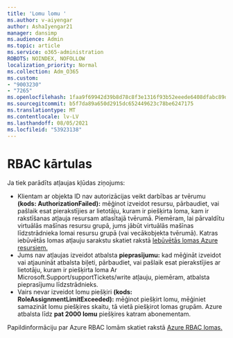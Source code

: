 ```yaml
---
title: 'Lomu lomu '
ms.author: v-aiyengar
author: AshaIyengar21
manager: dansimp
ms.audience: Admin
ms.topic: article
ms.service: o365-administration
ROBOTS: NOINDEX, NOFOLLOW
localization_priority: Normal
ms.collection: Adm_O365
ms.custom:
- "9003230"
- "7265"
ms.openlocfilehash: 1faa9f69942d39b8d78c8f3e1316f93b52eeede6408dfabc89d0f7fe38b86fb3
ms.sourcegitcommit: b5f7da89a650d2915dc652449623c78be6247175
ms.translationtype: MT
ms.contentlocale: lv-LV
ms.lasthandoff: 08/05/2021
ms.locfileid: "53923138"
---
```

# <a name="rbac-rules"></a>RBAC kārtulas

Ja tiek parādīts atļaujas kļūdas ziņojums: 

- Klientam ar objekta ID nav autorizācijas veikt darbības ar tvērumu **(kods: AuthorizationFailed):** mēģinot izveidot resursu, pārbaudiet, vai pašlaik esat pierakstījies ar lietotāju, kuram ir piešķirta loma, kam ir rakstīšanas atļauja resursam atlasītajā tvērumā. Piemēram, lai pārvaldītu virtuālās mašīnas resursu grupā, [](https://docs.microsoft.com/azure/role-based-access-control/built-in-roles?WT.mc_id=Portal-Microsoft_Azure_Support#virtual-machine-contributor) jums jābūt virtuālās mašīnas līdzstrādnieka lomai resursu grupā (vai vecākobjekta tvērumā). Katras iebūvētās lomas atļauju sarakstu skatiet rakstā [Iebūvētās lomas Azure resursiem.](https://docs.microsoft.com/azure/role-based-access-control/built-in-roles?WT.mc_id=Portal-Microsoft_Azure_Support)
- Jums nav atļaujas izveidot atbalsta **pieprasījumu:** kad mēģināt izveidot vai atjaunināt atbalsta biļeti, pārbaudiet, vai pašlaik esat pierakstījies ar lietotāju, kuram ir piešķirta loma Ar Microsoft.Support/supportTickets/write atļauju, piemēram, atbalsta pieprasījumu līdzstrādnieks. [](https://docs.microsoft.com/azure/role-based-access-control/built-in-roles?WT.mc_id=Portal-Microsoft_Azure_Support#support-request-contributor)
- Vairs nevar izveidot lomu piešķiri **(kods: RoleAssignmentLimitExceeded):** mēģinot piešķirt lomu, mēģiniet samazināt lomu piešķires skaitu, tā vietā piešķirot lomas grupām. Azure atbalsta līdz **pat 2000 lomu** piešķires katram abonementam.

Papildinformāciju par Azure RBAC lomām skatiet rakstā [Azure RBAC lomas.](https://docs.microsoft.com/azure/role-based-access-control/role-assignments-portal?WT.mc_id=Portal-Microsoft_Azure_Support)
